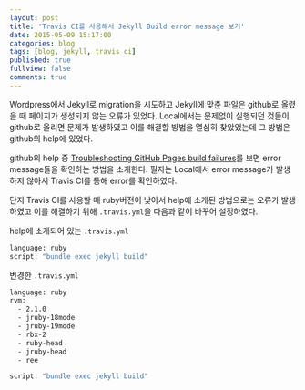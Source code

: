 ```yaml
---
layout: post
title: 'Travis CI를 사용해서 Jekyll Build error message 보기'
date: 2015-05-09 15:17:00
categories: blog
tags: [blog, jekyll, travis ci]
published: true
fullview: false
comments: true
---
```


Wordpress에서 Jekyll로 migration을 시도하고 Jekyll에 맞춘 파일은 github로 올렸을 때 페이지가 생성되지 않는 오류가 있었다. Local에서는 문제없이 실행되던 것들이 github로 올리면 문제가 발생하였고 이를 해결할 방법을 열심히 찾았었는데 그 방법은 github의 help에 있었다.

github의 help 중 [Troubleshooting GitHub Pages build failures](https://help.github.com/articles/troubleshooting-github-pages-build-failures/#viewing-build-error-messages)를 보면 error message들을 확인하는 방법을 소개한다. 필자는 Local에서 error message가 발생하지 않아서 Travis CI를 통해 error를 확인하였다.

단지 Travis CI를 사용할 때 ruby버전이 낮아서 help에 소개된 방법으로는 오류가 발생하였고 이를 해결하기 위해 ``.travis.yml``을 다음과 같이 바꾸어 설정하였다.

help에 소개되어 있는 ``.travis.yml``

```bash
language: ruby
script: "bundle exec jekyll build"
```

변경한 ``.travis.yml``

```bash
language: ruby
rvm:
  - 2.1.0
  - jruby-18mode
  - jruby-19mode
  - rbx-2
  - ruby-head
  - jruby-head
  - ree

script: "bundle exec jekyll build"
```

